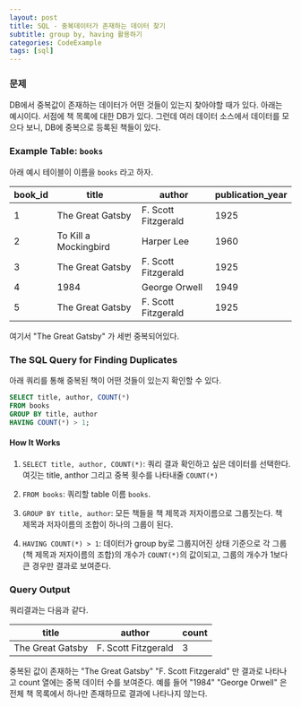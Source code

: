 ```yaml
---
layout: post
title: SQL - 중복데이터가 존재하는 데이터 찾기
subtitle: group by, having 활용하기
categories: CodeExample
tags: [sql]
---
```


### 문제 

DB에서 중복값이 존재하는 데이터가 어떤 것들이 있는지 찾아야할 때가 있다.
아래는 예시이다.
서점에 책 목록에 대한 DB가 있다. 그런데 여러 데이터 소스에서 데이터를 모으다 보니, DB에 중복으로 등록된 책들이 있다.

### Example Table: `books`

아래 예시 테이블이 이름을 `books` 라고 하자.

| book_id | title                 | author              | publication_year |
| ------- | --------------------- | ------------------- | ---------------- |
| 1       | The Great Gatsby      | F. Scott Fitzgerald | 1925             |
| 2       | To Kill a Mockingbird | Harper Lee          | 1960             |
| 3       | The Great Gatsby      | F. Scott Fitzgerald | 1925             |
| 4       | 1984                  | George Orwell       | 1949             |
| 5       | The Great Gatsby      | F. Scott Fitzgerald | 1925             |

여기서  "The Great Gatsby" 가 세번 중복되어있다.

### The SQL Query for Finding Duplicates

아래 쿼리를 통해 중복된 책이 어떤 것들이 있는지 확인할 수 있다.

```sql
SELECT title, author, COUNT(*)
FROM books
GROUP BY title, author
HAVING COUNT(*) > 1;
```

#### How It Works

1. `SELECT title, author, COUNT(*)`: 쿼리 결과 확인하고 싶은 데이터를 선택한다. 여깃는 title, anthor 그리고 중복 횟수를 나타내줄 `COUNT(*)` 
   
2. `FROM books`: 쿼리할 table 이름 `books`.

3. `GROUP BY title, author`: 모든 책들을 책 제목과 저자이름으로 그룹짓는다. 책 제목과 저자이름의 조합이 하나의 그룹이 된다.

4. `HAVING COUNT(*) > 1`: 데이터가 group by로 그룹지어진 상태 기준으로 각 그룹(책 제목과 저자이름의 조합)의 개수가 `COUNT(*)`의 값이되고, 그룹의 개수가 1보다 큰 경우만 결과로 보여준다.

### Query Output

쿼리결과는 다음과 같다.

| title            | author              | count |
| ---------------- | ------------------- | ----- |
| The Great Gatsby | F. Scott Fitzgerald | 3     |
중복된 값이 존재하는 "The Great Gatsby" "F. Scott Fitzgerald" 만 결과로 나타나고 count 열에는 중복 데이터 수를 보여준다.
예를 들어 "1984" "George Orwell" 은 전체 책 목록에서 하나만 존재하므로 결과에 나타나지 않는다.


